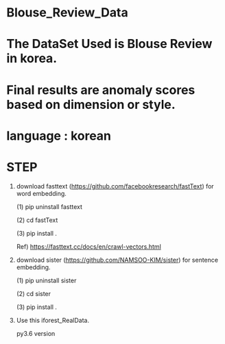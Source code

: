 # Blouse_Review_Data
# The DataSet Used is Blouse Review in korea. 
# Final results are anomaly scores based on dimension or style.
# language : korean
# STEP 
 
 1. download fasttext (https://github.com/facebookresearch/fastText) for word embedding.
    
    (1) pip uninstall fasttext
  
    (2) cd fastText
  
    (3) pip install .
  
    Ref) https://fasttext.cc/docs/en/crawl-vectors.html

 2. download sister (https://github.com/NAMSOO-KIM/sister) for sentence embedding.
  
    (1) pip uninstall sister
  
    (2) cd sister
  
    (3) pip install .

 3. Use this iforest_RealData.
 
    py3.6 version
